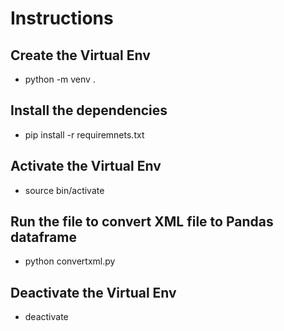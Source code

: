 # Instructions

## Create the Virtual Env
 - python -m venv .

## Install the dependencies
 - pip install -r requiremnets.txt

## Activate the Virtual Env
 - source bin/activate

## Run the file to convert XML file to Pandas dataframe
  - python convertxml.py

## Deactivate the Virtual Env
 - deactivate

